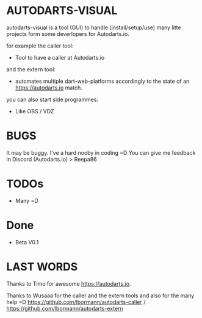 # AUTODARTS-VISUAL

autodarts-visual is a tool (GUI) to handle (install/setup/use) many litte projects form some deverlopers for Autodarts.io.

for example the caller tool:
 - Tool to have a caller at Autodarts.io

and the extern tool:
 - automates multiple dart-web-platforms accordingly to the state of an https://autodarts.io match.

you can also start side programmes:
 - Like OBS / VDZ

# BUGS
It may be buggy. I've a hard nooby in coding =D You can give me feedback in Discord (Autodarts.io) > Reepa86

# TODOs
 - Many =D

# Done
 - Beta V0.1

# LAST WORDS
Thanks to Timo for awesome https://autodarts.io. 

Thanks to Wusaaa for the caller and the extern tools and also for the many help =D 
https://github.com/lbormann/autodarts-caller / https://github.com/lbormann/autodarts-extern

